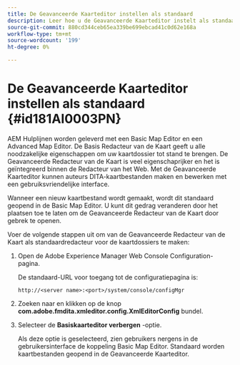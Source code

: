 ```yaml
---
title: De Geavanceerde Kaarteditor instellen als standaard
description: Leer hoe u de Geavanceerde Kaarteditor instelt als standaard
source-git-commit: 880cd344ceb65ea339be699ebcad41c0d62e168a
workflow-type: tm+mt
source-wordcount: '199'
ht-degree: 0%

---
```


# De Geavanceerde Kaarteditor instellen als standaard {#id181AI0003PN}

AEM Hulplijnen worden geleverd met een Basic Map Editor en een Advanced Map Editor. De Basis Redacteur van de Kaart geeft u alle noodzakelijke eigenschappen om uw kaartdossier tot stand te brengen. De Geavanceerde Redacteur van de Kaart is veel eigenschaprijker en het is geïntegreerd binnen de Redacteur van het Web. Met de Geavanceerde Kaarteditor kunnen auteurs DITA-kaartbestanden maken en bewerken met een gebruiksvriendelijke interface.

Wanneer een nieuw kaartbestand wordt gemaakt, wordt dit standaard geopend in de Basic Map Editor. U kunt dit gedrag veranderen door het plaatsen toe te laten om de Geavanceerde Redacteur van de Kaart door gebrek te openen.

Voer de volgende stappen uit om van de Geavanceerde Redacteur van de Kaart als standaardredacteur voor de kaartdossiers te maken:

1. Open de Adobe Experience Manager Web Console Configuration-pagina.

   De standaard-URL voor toegang tot de configuratiepagina is:

   ```http
   http://<server name>:<port>/system/console/configMgr
   ```

1. Zoeken naar en klikken op de knop **com.adobe.fmdita.xmleditor.config.XmlEditorConfig** bundel.

1. Selecteer de **Basiskaarteditor verbergen** -optie.

   Als deze optie is geselecteerd, zien gebruikers nergens in de gebruikersinterface de koppeling Basic Map Editor. Standaard worden kaartbestanden geopend in de Geavanceerde Kaarteditor.
